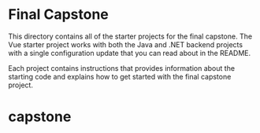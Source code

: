 # Final Capstone

This directory contains all of the starter projects for the final capstone. The Vue starter project works with both the Java and .NET backend projects with a single configuration update that you can read about in the README.

Each project contains instructions that provides information about the starting code and explains how to get started with the final capstone project.
# capstone

